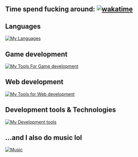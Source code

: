 ## Time spend fucking around: [![wakatime](https://wakatime.com/badge/user/018d8a75-ed46-4bd7-9f72-197e87f38c18.svg)](https://wakatime.com/@018d8a75-ed46-4bd7-9f72-197e87f38c18)

## Languages

[![My Languages](https://skillicons.dev/icons?i=html,css,sass,js,cs,java,swift,kotlin,python)](https://skillicons.dev)

## Game development

[![My Tools For Game development](https://skillicons.dev/icons?i=unity,blender,visualstudio)](https://skillicons.dev)

## Web development

[![My Tools for Web development](https://skillicons.dev/icons?i=angular,react,vite,nodejs,bootstrap,mysql,netlify)](https://skillicons.dev)

## Development tools & Technologies

[![My Development tools](https://skillicons.dev/icons?i=figma,vscode,idea,git,codepen,maven,gradle,linux)](https://skillicons.dev)

## ...and I also do music lol

[![Music](https://skillicons.dev/icons?i=ableton)](https://skillicons.dev)
